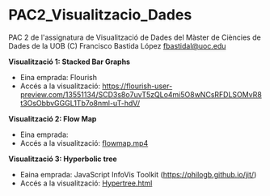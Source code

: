 # PAC2_Visualitzacio_Dades
PAC 2 de l'assignatura de Visualització de Dades del Màster de Ciències de Dades de la UOB
(C) Francisco Bastida López fbastidal@uoc.edu

**Visualització 1: Stacked Bar Graphs**

* Eina emprada: Flourish
* Accés a la visualització: https://flourish-user-preview.com/13551134/SCD3s8o7uvT5zQLo4mi5O8wNCsRFDLSOMvR8t3OsObbvGGGL1Tb7o8nml-uT-hdV/

**Visualització 2: Flow Map**

* Eina emprada: 
* Accés a la visualització: [flowmap.mp4](flowmap.mp4)

**Visualització 3: Hyperbolic tree**

* Eaina emprada: JavaScript InfoVis Toolkit (https://philogb.github.io/jit/)
* Accés a la visualització: [Hypertree.html](Hypertree/Hypertree.html)
